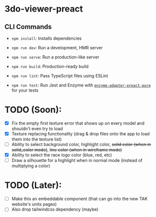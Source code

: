 # 3do-viewer-preact

## CLI Commands

- `npm install`: Installs dependencies

- `npm run dev`: Run a development, HMR server

- `npm run serve`: Run a production-like server

- `npm run build`: Production-ready build

- `npm run lint`: Pass TypeScript files using ESLint

- `npm run test`: Run Jest and Enzyme with
  [`enzyme-adapter-preact-pure`](https://github.com/preactjs/enzyme-adapter-preact-pure) for
  your tests

# TODO (Soon):

- [x] Fix the empty first texture error that shows up on every model and shouldn't even try to load
- [x] Texture replacing functionality (drag & drop files onto the app to load them into the texture list)
- [ ] Ability to select background color, highlight color, ~~solid color (when in solid_color mode)~~, ~~line color (when in wireframe mode)~~
- [x] Ability to select the race logo color (blue, red, etc)
- [ ] Draw a silhouette for a highlight when in normal mode (instead of multiplying a color)

# TODO (Later):

- [ ] Make this an embeddable component (that can go into the new TAK website's units pages)
- [ ] Also drop tailwindcss dependency (maybe)
